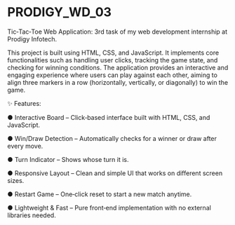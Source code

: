 # PRODIGY_WD_03

Tic‑Tac‑Toe Web Application: 3rd task of my web development internship at Prodigy Infotech.

This project is built using HTML, CSS, and JavaScript. It implements core functionalities such as handling user clicks, tracking the game state, and checking for winning conditions. The application provides an interactive and engaging experience where users can play against each other, aiming to align three markers in a row (horizontally, vertically, or diagonally) to win the game.

✨ Features:

● Interactive Board – Click‑based interface built with HTML, CSS, and JavaScript.

● Win/Draw Detection – Automatically checks for a winner or draw after every move.

● Turn Indicator – Shows whose turn it is.

● Responsive Layout – Clean and simple UI that works on different screen sizes.

● Restart Game – One‑click reset to start a new match anytime.

● Lightweight & Fast – Pure front‑end implementation with no external libraries needed.
